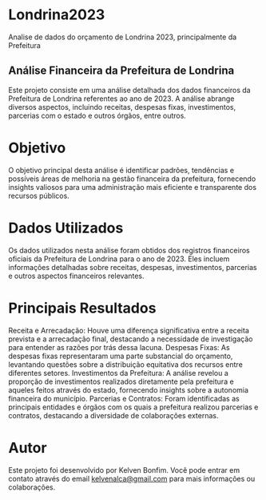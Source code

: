 # Londrina2023
Analise de dados do orçamento de Londrina 2023, principalmente da Prefeitura

## Análise Financeira da Prefeitura de Londrina ##
Este projeto consiste em uma análise detalhada dos dados financeiros da Prefeitura de Londrina referentes ao ano de 2023. A análise abrange diversos aspectos, incluindo receitas, despesas fixas, investimentos, parcerias com o estado e outros órgãos, entre outros.

# Objetivo
O objetivo principal desta análise é identificar padrões, tendências e possíveis áreas de melhoria na gestão financeira da prefeitura, fornecendo insights valiosos para uma administração mais eficiente e transparente dos recursos públicos.

# Dados Utilizados
Os dados utilizados nesta análise foram obtidos dos registros financeiros oficiais da Prefeitura de Londrina para o ano de 2023. Eles incluem informações detalhadas sobre receitas, despesas, investimentos, parcerias e outros aspectos financeiros relevantes.

# Principais Resultados
Receita e Arrecadação: Houve uma diferença significativa entre a receita prevista e a arrecadação final, destacando a necessidade de investigação para entender as razões por trás dessa lacuna.
Despesas Fixas: As despesas fixas representaram uma parte substancial do orçamento, levantando questões sobre a distribuição equitativa dos recursos entre diferentes setores.
Investimentos da Prefeitura: A análise revelou a proporção de investimentos realizados diretamente pela prefeitura e aqueles feitos através do estado, fornecendo insights sobre a autonomia financeira do município.
Parcerias e Contratos: Foram identificadas as principais entidades e órgãos com os quais a prefeitura realizou parcerias e contratos, destacando a diversidade de colaborações externas.

# Autor
Este projeto foi desenvolvido por Kelven Bonfim. Você pode entrar em contato através do email kelvenalca@gmail.com para mais informações ou colaborações.
